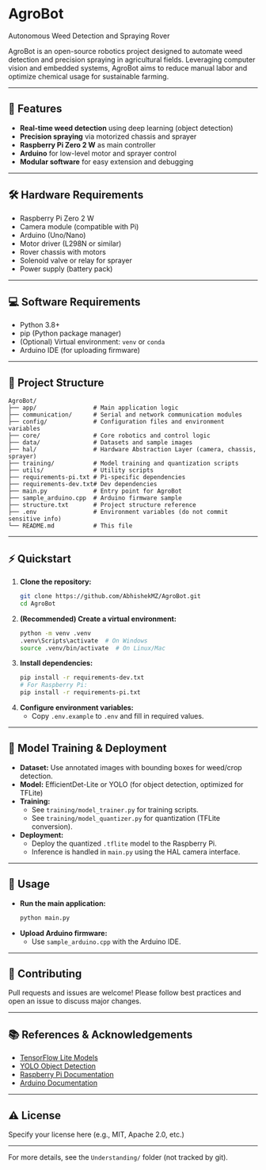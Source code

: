 # AgroBot

Autonomous Weed Detection and Spraying Rover

AgroBot is an open-source robotics project designed to automate weed detection and precision spraying in agricultural fields. Leveraging computer vision and embedded systems, AgroBot aims to reduce manual labor and optimize chemical usage for sustainable farming.

---

## 🚜 Features
- **Real-time weed detection** using deep learning (object detection)
- **Precision spraying** via motorized chassis and sprayer
- **Raspberry Pi Zero 2 W** as main controller
- **Arduino** for low-level motor and sprayer control
- **Modular software** for easy extension and debugging

---

## 🛠️ Hardware Requirements
- Raspberry Pi Zero 2 W
- Camera module (compatible with Pi)
- Arduino (Uno/Nano)
- Motor driver (L298N or similar)
- Rover chassis with motors
- Solenoid valve or relay for sprayer
- Power supply (battery pack)

---

## 💻 Software Requirements
- Python 3.8+
- pip (Python package manager)
- (Optional) Virtual environment: `venv` or `conda`
- Arduino IDE (for uploading firmware)

---

## 📁 Project Structure
```
AgroBot/
├── app/                # Main application logic
├── communication/      # Serial and network communication modules
├── config/             # Configuration files and environment variables
├── core/               # Core robotics and control logic
├── data/               # Datasets and sample images
├── hal/                # Hardware Abstraction Layer (camera, chassis, sprayer)
├── training/           # Model training and quantization scripts
├── utils/              # Utility scripts
├── requirements-pi.txt # Pi-specific dependencies
├── requirements-dev.txt# Dev dependencies
├── main.py             # Entry point for AgroBot
├── sample_arduino.cpp  # Arduino firmware sample
├── structure.txt       # Project structure reference
├── .env                # Environment variables (do not commit sensitive info)
└── README.md           # This file
```

---

## ⚡ Quickstart

1. **Clone the repository:**
   ```sh
   git clone https://github.com/AbhishekMZ/AgroBot.git
   cd AgroBot
   ```
2. **(Recommended) Create a virtual environment:**
   ```sh
   python -m venv .venv
   .venv\Scripts\activate  # On Windows
   source .venv/bin/activate  # On Linux/Mac
   ```
3. **Install dependencies:**
   ```sh
   pip install -r requirements-dev.txt
   # For Raspberry Pi:
   pip install -r requirements-pi.txt
   ```
4. **Configure environment variables:**
   - Copy `.env.example` to `.env` and fill in required values.

---

## 🤖 Model Training & Deployment
- **Dataset:** Use annotated images with bounding boxes for weed/crop detection.
- **Model:** EfficientDet-Lite or YOLO (for object detection, optimized for TFLite)
- **Training:**
  - See `training/model_trainer.py` for training scripts.
  - See `training/model_quantizer.py` for quantization (TFLite conversion).
- **Deployment:**
  - Deploy the quantized `.tflite` model to the Raspberry Pi.
  - Inference is handled in `main.py` using the HAL camera interface.

---

## 🏃 Usage
- **Run the main application:**
  ```sh
  python main.py
  ```
- **Upload Arduino firmware:**
  - Use `sample_arduino.cpp` with the Arduino IDE.

---

## 🤝 Contributing
Pull requests and issues are welcome! Please follow best practices and open an issue to discuss major changes.

---

## 📚 References & Acknowledgements
- [TensorFlow Lite Models](https://www.tensorflow.org/lite/models)
- [YOLO Object Detection](https://pjreddie.com/darknet/yolo/)
- [Raspberry Pi Documentation](https://www.raspberrypi.org/documentation/)
- [Arduino Documentation](https://www.arduino.cc/en/Guide)

---

## ⚠️ License
Specify your license here (e.g., MIT, Apache 2.0, etc.)

---

For more details, see the `Understanding/` folder (not tracked by git).
